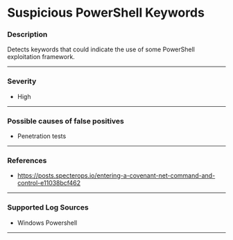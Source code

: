 # Suspicious PowerShell Keywords
### Description

Detects keywords that could indicate the use of some PowerShell exploitation framework.

-------------------
### Severity

- High

-------------------
<!---
### Detailed Information

- Why is this alert triggered?
- What are the typical causes that generate this alert? (e.g. port scans, unusual file access activity, etc...)
- Which corroborating information should be looked up?
- Any supporting queries to get more information?
- Any supporting visualizations to get more information?

-------------------
--->
### Possible causes of false positives

- Penetration tests

-------------------
### References

- https://posts.specterops.io/entering-a-covenant-net-command-and-control-e11038bcf462

-------------------
### Supported Log Sources

- Windows Powershell

-------------------
